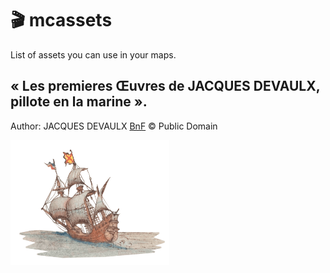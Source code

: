 # 🎬 mcassets

List of assets you can use in your maps.

## « Les premieres Œuvres de JACQUES DEVAULX, pillote en la marine ».
Author:  JACQUES DEVAULX
[BnF](https://gallica.bnf.fr/ark:/12148/btv1b550024840/f67.item) © Public Domain

<img src="./img/portulan/ark-12148-btv1b550024840-f67-1.png" height="200" />